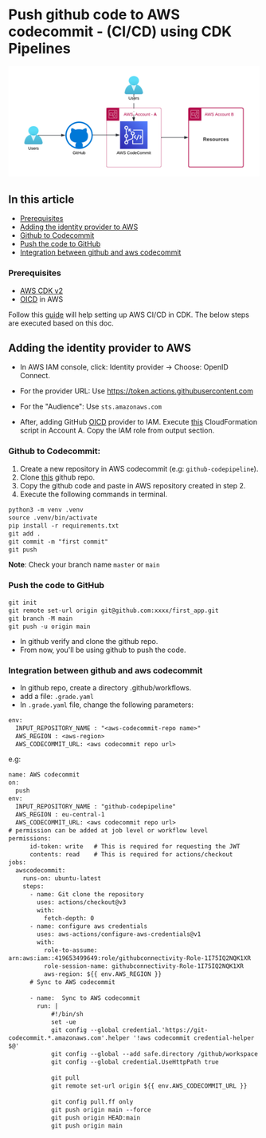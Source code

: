 # Push github code to AWS codecommit - (CI/CD) using CDK Pipelines
![github-awscodepipeline](pics/github-awscodecommit.png)
## In this article

- [Prerequisites](#prerequisites)
- [Adding the identity provider to AWS](#adding-the-identity-provider-to-aws)
- [Github to Codecommit](#github-to-codecommit)
- [Push the code to GitHub](#push-the-code-to-github)
- [Integration between github and aws codecommit](#integration-between-github-and-aws-codecommit)

### Prerequisites

- [AWS CDK v2](https://docs.aws.amazon.com/cdk/v2/guide/getting_started.html)
- [OICD](https://docs.github.com/en/actions/deployment/security-hardening-your-deployments/configuring-openid-connect-in-amazon-web-services) in AWS

Follow this [guide](https://docs.aws.amazon.com/cdk/v2/guide/cdk_pipeline.html) will help setting up AWS CI/CD in CDK. The below steps are executed based on this doc.

## Adding the identity provider to AWS

- In AWS IAM console, click: Identity provider -> Choose: OpenID Connect.
- For the provider URL: Use https://token.actions.githubusercontent.com
- For the "Audience": Use `sts.amazonaws.com`

- After, adding GitHub [OICD](https://docs.github.com/en/actions/deployment/security-hardening-your-deployments/configuring-openid-connect-in-amazon-web-services) provider to IAM. Execute [this]() CloudFormation script in Account A. Copy the IAM role from output section.

### Github to Codecommit:

1. Create a new repository in AWS codecommit (e.g: `github-codepipeline`).
2. Clone [this](https://github.com/sree7k7/github-to-aws-codepipeline) github repo.
3. Copy the github code and paste in AWS repository created in step 2.
4. Execute the following commands in terminal.

```
python3 -m venv .venv
source .venv/bin/activate
pip install -r requirements.txt
git add .
git commit -m "first commit"
git push
```

**Note**: Check your branch name `master` or `main`

### Push the code to GitHub

```git
git init
git remote set-url origin git@github.com:xxxx/first_app.git
git branch -M main
git push -u origin main
```

- In github verify and clone the github repo.
- From now, you'll be using github to push the code.

### Integration between github and aws codecommit

- In github repo, create a directory .github/workflows.
- add a file: `.grade.yaml`
- In `.grade.yaml` file, change the following parameters:

```
env:
  INPUT_REPOSITORY_NAME : "<aws-codecommit-repo name>"
  AWS_REGION : <aws-region>
  AWS_CODECOMMIT_URL: <aws codecommit repo url>
```
e.g: 
```
name: AWS codecommit
on:
  push
env:
  INPUT_REPOSITORY_NAME : "github-codepipeline"
  AWS_REGION : eu-central-1
  AWS_CODECOMMIT_URL: <aws codecommit repo url>
# permission can be added at job level or workflow level    
permissions:
      id-token: write   # This is required for requesting the JWT
      contents: read    # This is required for actions/checkout
jobs:
  awscodecommit:
    runs-on: ubuntu-latest
    steps:
      - name: Git clone the repository
        uses: actions/checkout@v3
        with:
          fetch-depth: 0
      - name: configure aws credentials
        uses: aws-actions/configure-aws-credentials@v1
        with:
          role-to-assume: arn:aws:iam::419653499649:role/githubconnectivity-Role-1I75IQ2NQK1XR
          role-session-name: githubconnectivity-Role-1I75IQ2NQK1XR
          aws-region: ${{ env.AWS_REGION }}
      # Sync to AWS codecommit

      - name:  Sync to AWS codecommit
        run: |
            #!/bin/sh
            set -ue
            git config --global credential.'https://git-codecommit.*.amazonaws.com'.helper '!aws codecommit credential-helper $@'
            git config --global --add safe.directory /github/workspace
            git config --global credential.UseHttpPath true

            git pull
            git remote set-url origin ${{ env.AWS_CODECOMMIT_URL }}

            git config pull.ff only
            git push origin main --force
            git push origin HEAD:main 
            git push origin main
```